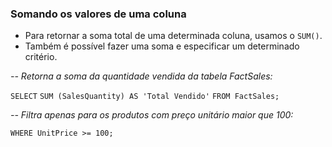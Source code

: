 ### Somando os valores de uma coluna
- Para retornar a soma total de uma determinada coluna, usamos o `SUM()`.
- Também é possível fazer uma soma e especificar um determinado critério.

*-- Retorna a soma da quantidade vendida da tabela FactSales:*

`SELECT`
`SUM (SalesQuantity) AS 'Total Vendido'`
`FROM FactSales;`

*-- Filtra apenas para os produtos com preço unitário maior que 100:*

`WHERE UnitPrice >= 100;`
